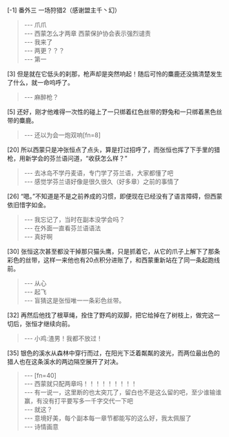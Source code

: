 
[-1] 番外三 一场狩猎2（感谢盟主千丶幻）
>--- 爪爪<br>
>--- 西蒙怎么才两章
西蒙保护协会表示强烈谴责<br>
>--- 我来了<br>
>--- 两更？？？<br>
>--- 第一<br>

[3] 但是就在它低头的刹那，枪声却是突然响起！随后可怜的麋鹿还没搞清楚发生了什么，就一命呜呼了。
>--- 麻醉枪？<br>

[5] 还好，刚才他难得一次性的碰上了一只绑着红色丝带的野兔和一只绑着黑色丝带的麋鹿。
>--- 还以为会一炮双响[fn=8]<br>

[20] 所以西蒙只是冲张恒点了点头，算是打过招呼了，而张恒也挥了下手里的猎枪，用新学会的芬兰语问道，“收获怎么样？”
>--- 去冰岛不学丹麦语，专门学了芬兰语，大家都懂了吧<br>
>--- 感觉学芬兰语好像是很久很久（好多章）之前的事情了<br>

[26] “嗯。”不知道是不是之前养成的习惯，即便现在已经没有了语言障碍，但西蒙依旧惜字如金。
>--- 我忘记了，当时在副本没学会吗？<br>
>--- 在外面一直看芬兰语语法<br>
>--- 真好啊<br>

[30] 张恒这次甚至都没干掉那只猫头鹰，只是抓着它，从它的爪子上解下了那条彩色的丝带，这样一来他也有20点积分进账了，和西蒙重新站在了同一条起跑线前。
>--- 从心<br>
>--- 起飞<br>
>--- 盲猜这是张恒唯一一条彩色丝带。<br>

[32] 再然后他找了根草绳，拴住了野鸡的双脚，把它给掉在了树枝上，做完这一切后，张恒才继续向前。
>--- 小鸡:渣男！我都不放过！<br>

[35] 银色的溪水从森林中穿行而过，在阳光下泛着粼粼的波光，而两位最出色的猎人也在这条溪水的两边隔空展开了对决。
>--- [fn=40]<br>
>--- 西蒙就只配两章吗！！！！！！！！！<br>
>--- 有一说一，这里断的也太突兀了，留白也不是这么留的吧，至少谁输谁赢，有没有打平要写多一千字交代一下吧<br>
>--- 就这？<br>
>--- 意境好美，每个副本每一章节都能写的这么好，我太佩服了<br>
>--- 诗情画意<br>
